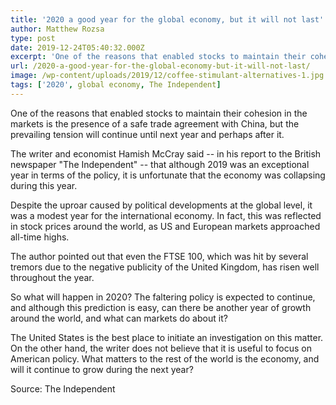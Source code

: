 ```yaml
---
title: '2020 a good year for the global economy, but it will not last'
author: Matthew Rozsa
type: post
date: 2019-12-24T05:40:32.000Z
excerpt: 'One of the reasons that enabled stocks to maintain their cohesion in the markets is the presence of a safe trade agreement with China, but the prevailing tension will continue until next year and perhaps after it.'
url: /2020-a-good-year-for-the-global-economy-but-it-will-not-last/
image: /wp-content/uploads/2019/12/coffee-stimulant-alternatives-1.jpg
tags: ['2020', global economy, The Independent]
---
```


One of the reasons that enabled stocks to maintain their cohesion in the markets is the presence of a safe trade agreement with China, but the prevailing tension will continue until next year and perhaps after it.

The writer and economist Hamish McCray said -- in his report to the British newspaper "The Independent" -- that although 2019 was an exceptional year in terms of the policy, it is unfortunate that the economy was collapsing during this year.

Despite the uproar caused by political developments at the global level, it was a modest year for the international economy. In fact, this was reflected in stock prices around the world, as US and European markets approached all-time highs.

The author pointed out that even the FTSE 100, which was hit by several tremors due to the negative publicity of the United Kingdom, has risen well throughout the year.

So what will happen in 2020? The faltering policy is expected to continue, and although this prediction is easy, can there be another year of growth around the world, and what can markets do about it?

The United States is the best place to initiate an investigation on this matter. On the other hand, the writer does not believe that it is useful to focus on American policy. What matters to the rest of the world is the economy, and will it continue to grow during the next year?

Source: The Independent
